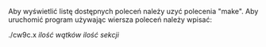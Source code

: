 Aby wyświetlić listę dostępnych poleceń należy uzyć polecenia "make".
Aby uruchomić program używając wiersza poleceń należy wpisać:

./cw9c.x *ilość wątków* *ilość sekcji*
